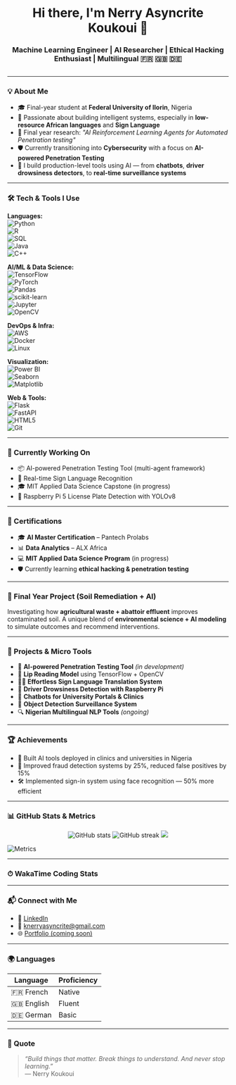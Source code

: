 <h1 align="center">Hi there, I'm Nerry Asyncrite Koukoui 👋</h1>
<h3 align="center">Machine Learning Engineer | AI Researcher | Ethical Hacking Enthusiast | Multilingual 🇫🇷 🇬🇧 🇩🇪</h3>

<p align="center">
  <img src="https://komarev.com/ghpvc/?username=Nerry-AXL&style=flat-square&color=blue" alt=""/>
</p>

---

### 💡 About Me

- 🎓 Final-year student at **Federal University of Ilorin**, Nigeria  
- 🤖 Passionate about building intelligent systems, especially in **low-resource African languages** and **Sign Language**  
- 🔬 Final year research: *"AI Reinforcement Learning Agents for Automated Penetration testing"*
- 🛡️ Currently transitioning into **Cybersecurity** with a focus on **AI-powered Penetration Testing**
- 🧠 I build production-level tools using AI — from **chatbots**, **driver drowsiness detectors**, to **real-time surveillance systems**

---

### 🛠️ Tech & Tools I Use

**Languages:**  
![Python](https://img.shields.io/badge/-Python-05122A?style=flat&logo=python)  
![R](https://img.shields.io/badge/-R-276DC3?style=flat&logo=r)  
![SQL](https://img.shields.io/badge/-SQL-4479A1?style=flat&logo=MySQL)  
![Java](https://img.shields.io/badge/-Java-007396?style=flat&logo=java)  
![C++](https://img.shields.io/badge/-C++-00599C?style=flat&logo=cplusplus)  

**AI/ML & Data Science:**  
![TensorFlow](https://img.shields.io/badge/-TensorFlow-FF6F00?style=flat&logo=tensorflow)  
![PyTorch](https://img.shields.io/badge/-PyTorch-EE4C2C?style=flat&logo=pytorch)  
![Pandas](https://img.shields.io/badge/-Pandas-150458?style=flat&logo=pandas)  
![scikit-learn](https://img.shields.io/badge/-Scikit--Learn-F7931E?style=flat&logo=scikit-learn)  
![Jupyter](https://img.shields.io/badge/-Jupyter-F37626?style=flat&logo=jupyter)  
![OpenCV](https://img.shields.io/badge/-OpenCV-5C3EE8?style=flat&logo=opencv)

**DevOps & Infra:**  
![AWS](https://img.shields.io/badge/-AWS-232F3E?style=flat&logo=amazon-aws)  
![Docker](https://img.shields.io/badge/-Docker-2496ED?style=flat&logo=docker)  
![Linux](https://img.shields.io/badge/-Linux-FCC624?style=flat&logo=linux)

**Visualization:**  
![Power BI](https://img.shields.io/badge/-Power%20BI-F2C811?style=flat&logo=powerbi)  
![Seaborn](https://img.shields.io/badge/-Seaborn-3776AB?style=flat&logo=python)  
![Matplotlib](https://img.shields.io/badge/-Matplotlib-008080?style=flat&logo=python)

**Web & Tools:**  
![Flask](https://img.shields.io/badge/-Flask-000000?style=flat&logo=flask)  
![FastAPI](https://img.shields.io/badge/-FastAPI-009688?style=flat&logo=fastapi)  
![HTML5](https://img.shields.io/badge/-HTML5-E34F26?style=flat&logo=html5)  
![Git](https://img.shields.io/badge/-Git-F05032?style=flat&logo=git)

---

### 🧪 Currently Working On

- 📦 AI-powered Penetration Testing Tool (multi-agent framework)
- 🧬 Real-time Sign Language Recognition
- 🎓 MIT Applied Data Science Capstone (in progress)
- 🚀 Raspberry Pi 5 License Plate Detection with YOLOv8

---

### 📜 Certifications

- 🎓 **AI Master Certification** – Pantech Prolabs  
- 📊 **Data Analytics** – ALX Africa  
- 💻 **MIT Applied Data Science Program** (in progress)  
- 🛡️ Currently learning **ethical hacking & penetration testing**

---

### 🧪 Final Year Project (Soil Remediation + AI)

Investigating how **agricultural waste + abattoir effluent** improves contaminated soil. A unique blend of **environmental science + AI modeling** to simulate outcomes and recommend interventions.

---

### 🚀 Projects & Micro Tools

- 🔐 **AI-powered Penetration Testing Tool** *(in development)*  
- 📸 **Lip Reading Model** using TensorFlow + OpenCV  
- 🤟🏾 **Effortless Sign Language Translation System**  
- 🧠 **Driver Drowsiness Detection with Raspberry Pi**  
- 💬 **Chatbots for University Portals & Clinics**  
- 🔎 **Object Detection Surveillance System**  
- 🔍 **Nigerian Multilingual NLP Tools** *(ongoing)*

---

### 🏆 Achievements

- 🥇 Built AI tools deployed in clinics and universities in Nigeria  
- 🎯 Improved fraud detection systems by 25%, reduced false positives by 15%  
- 🛠️ Implemented sign-in system using face recognition — 50% more efficient

---

### 📊 GitHub Stats & Metrics

<p align="center">
  <img src="https://github-readme-stats.vercel.app/api?username=Nerry-AXL&show_icons=true&theme=radical" alt="GitHub stats" />
  <img src="https://github-readme-streak-stats.herokuapp.com/?user=Nerry-AXL&theme=dark" alt="GitHub streak" />
  <img src="https://github-readme-stats.vercel.app/api/top-langs/?username=Nerry-AXL&layout=compact&theme=radical" />
</p>

![Metrics](https://raw.githubusercontent.com/Nerry-AXL/Nerry-AXL/main/github-metrics.svg)

---

### ⏱ WakaTime Coding Stats

<!--START_SECTION:waka-->
<!--END_SECTION:waka-->

---

### 📬 Connect with Me

- 🔗 [LinkedIn](https://www.linkedin.com/in/nerry-koukoui/)
- 📧 knerryasyncrite@gmail.com  
- 🌐 [Portfolio (coming soon)](https://github.com/Nerry-AXL)

---

### 🌍 Languages

| Language | Proficiency |
|----------|-------------|
| 🇫🇷 French | Native |
| 🇬🇧 English | Fluent |
| 🇩🇪 German | Basic |

---

### 💬 Quote
> _“Build things that matter. Break things to understand. And never stop learning.”_  
— Nerry Koukoui
